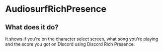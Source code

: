 # AudiosurfRichPresence
## What does it do?
It shows if you're on the character select screen, what song you're playing and the score you got on Discord using Discord Rich Presence.
